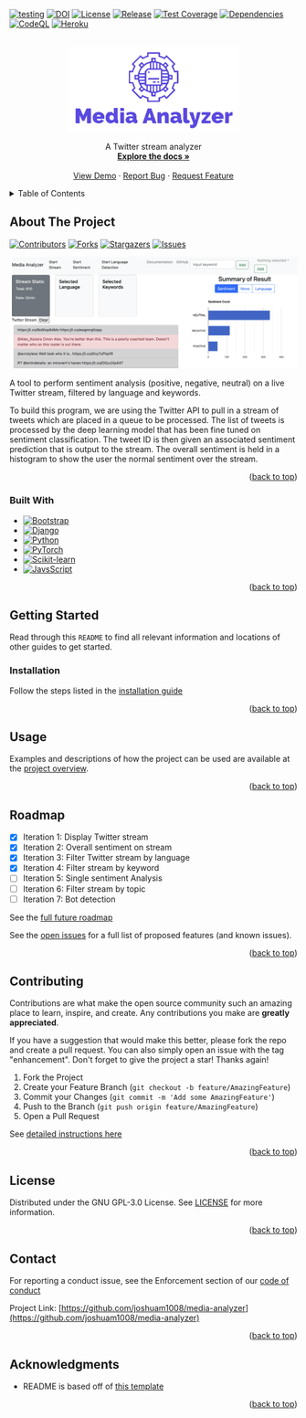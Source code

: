 <a name="readme-top"></a>

<!-- PROJECT BADGES -->
[![testing](https://github.com/joshuam1008/media-analyzer/actions/workflows/django.yml/badge.svg)](https://github.com/joshuam1008/media-analyzer/actions/workflows/django.yml) 
[![DOI](https://zenodo.org/badge/DOI/10.5281/zenodo.7178746.svg)](https://doi.org/10.5281/zenodo.7178746)
[![License](https://img.shields.io/github/license/joshuam1008/media-analyzer)](https://github.com/joshuam1008/media-analyzer/blob/main/LICENSE)
[![Release](https://img.shields.io/github/v/release/joshuam1008/media-analyzer?include_prereleases)](https://github.com/joshuam1008/media-analyzer/releases/tag/v0.0.1)
[![Test Coverage](https://byob.yarr.is/joshuam1008/media-analyzer/coverage_report)](https://github.com/joshuam1008/media-analyzer/actions/workflows/django.yml)
[![Dependencies](https://img.shields.io/librariesio/github/joshuam1008/media-analyzer)](https://libraries.io/github/joshuam1008/media-analyzer)
[![CodeQL](https://github.com/joshuam1008/media-analyzer/workflows/CodeQL/badge.svg)](https://github.com/joshuam1008/media-analyzer/actions/workflows/codeql.yml)
[![Heroku](https://heroku-badge.herokuapp.com/?app=sheltered-citadel-93242)](https://sheltered-citadel-93242.herokuapp.com/#)



<!-- PROJECT LOGO -->
<br />
<div align="center">
<a href="https://joshuam1008.github.io/media-analyzer/"><img src="images/logo.png" alt="Logo" height="150"></a>

  <p align="center">
    A Twitter stream analyzer
    <br />
    <a href="https://joshuam1008.github.io/media-analyzer/#project-documentation"><strong>Explore the docs »</strong></a>
    <br />
    <br />
    <a href="https://joshuam1008.github.io/media-analyzer/#short-video">View Demo</a>
    ·
    <a href="https://github.com/joshuam1008/media-analyzer/issues/new/choose">Report Bug</a>
    ·
    <a href="https://github.com/joshuam1008/media-analyzer/issues/new/choose">Request Feature</a>
  </p>
</div>



<!-- TABLE OF CONTENTS -->
<details>
  <summary>Table of Contents</summary>
  <ol>
    <li>
      <a href="#about-the-project">About The Project</a>
      <ul>
        <li><a href="#built-with">Built With</a></li>
      </ul>
    </li>
    <li>
      <a href="#getting-started">Getting Started</a>
      <ul>
        <li><a href="#installation">Installation</a></li>
      </ul>
    </li>
    <li><a href="#usage">Usage</a></li>
    <li><a href="#roadmap">Roadmap</a></li>
    <li><a href="#contributing">Contributing</a></li>
    <li><a href="#license">License</a></li>
    <li><a href="#contact">Contact</a></li>
    <li><a href="#acknowledgments">Acknowledgments</a></li>
  </ol>
</details>



<!-- ABOUT THE PROJECT -->
## About The Project

[![Contributors][contributors-shield]][contributors-url]
[![Forks][forks-shield]][forks-url]
[![Stargazers][stars-shield]][stars-url]
[![Issues][issues-shield]][issues-url]

![Product Name Screen Shot][product-screenshot]

A tool to perform sentiment analysis (positive, negative, neutral) on a live Twitter stream, filtered by language and keywords.

To build this program, we are using the Twitter API to pull in a stream of tweets which are placed in a queue to be processed. The list of tweets is processed by the deep learning model that has been fine tuned on sentiment classification. The tweet ID is then given an associated sentiment prediction that is output to the stream. The overall sentiment is held in a histogram to show the user the normal sentiment over the stream.

<p align="right">(<a href="#readme-top">back to top</a>)</p>



### Built With

* [![Bootstrap][Bootstrap.com]][Bootstrap-url]
* [![Django][Django.com]][Django-url]
* [![Python][Python.com]][Python-url]
* [![PyTorch][PyTorch.com]][PyTorch-url]
* [![Scikit-learn][Scikitlearn.com]][Scikitlearn-url]
* [![JavsScript][JavaScript.com]][JavaScript-url]

<p align="right">(<a href="#readme-top">back to top</a>)</p>



<!-- GETTING STARTED -->
## Getting Started

Read through this `README` to find all relevant information and locations of other guides to get started.


### Installation

Follow the steps listed in the [installation guide](INSTALL.md)

<p align="right">(<a href="#readme-top">back to top</a>)</p>



<!-- USAGE EXAMPLES -->
## Usage

Examples and descriptions of how the project can be used are available at the [project overview](https://joshuam1008.github.io/media-analyzer/).

<p align="right">(<a href="#readme-top">back to top</a>)</p>



<!-- ROADMAP -->
## Roadmap

- [x] Iteration 1: Display Twitter stream
- [x] Iteration 2: Overall sentiment on stream
- [x] Iteration 3: Filter Twitter stream by language
- [x] Iteration 4: Filter stream by keyword
- [ ] Iteration 5: Single sentiment Analysis
- [ ] Iteration 6: Filter stream by topic
- [ ] Iteration 7: Bot detection

See the [full future roadmap](https://github.com/users/joshuam1008/projects/3)

See the [open issues](https://github.com/joshuam1008/media-analyzer/issues) for a full list of proposed features (and known issues).

<p align="right">(<a href="#readme-top">back to top</a>)</p>



<!-- CONTRIBUTING -->
## Contributing

Contributions are what make the open source community such an amazing place to learn, inspire, and create. Any contributions you make are **greatly appreciated**.

If you have a suggestion that would make this better, please fork the repo and create a pull request. You can also simply open an issue with the tag "enhancement".
Don't forget to give the project a star! Thanks again!

1. Fork the Project
2. Create your Feature Branch (`git checkout -b feature/AmazingFeature`)
3. Commit your Changes (`git commit -m 'Add some AmazingFeature'`)
4. Push to the Branch (`git push origin feature/AmazingFeature`)
5. Open a Pull Request

See [detailed instructions here](CONTRIBUTING.md)

<p align="right">(<a href="#readme-top">back to top</a>)</p>



<!-- LICENSE -->
## License

Distributed under the GNU GPL-3.0 License. See [LICENSE](LICENSE) for more information.

<p align="right">(<a href="#readme-top">back to top</a>)</p>



<!-- CONTACT -->
## Contact

For reporting a conduct issue, see the Enforcement section of our [code of conduct](CODE_OF_CONDUCT.md)

Project Link: [https://github.com/joshuam1008/media-analyzer](https://github.com/joshuam1008/media-analyzer)

<p align="right">(<a href="#readme-top">back to top</a>)</p>



<!-- ACKNOWLEDGMENTS -->
## Acknowledgments

* README is based off of [this template](https://github.com/othneildrew/Best-README-Template)

<p align="right">(<a href="#readme-top">back to top</a>)</p>



<!-- MARKDOWN LINKS & IMAGES -->
<!-- https://www.markdownguide.org/basic-syntax/#reference-style-links -->
[contributors-shield]: https://img.shields.io/github/contributors/joshuam1008/media-analyzer.svg?style=for-the-badge
[contributors-url]: https://github.com/joshuam1008/media-analyzer/graphs/contributors
[forks-shield]: https://img.shields.io/github/forks/joshuam1008/media-analyzer.svg?style=for-the-badge
[forks-url]: https://github.com/joshuam1008/media-analyzer/network/members
[stars-shield]: https://img.shields.io/github/stars/joshuam1008/media-analyzer.svg?style=for-the-badge
[stars-url]: https://github.com/joshuam1008/media-analyzer/stargazers
[issues-shield]: https://img.shields.io/github/issues/joshuam1008/media-analyzer.svg?style=for-the-badge
[issues-url]: https://github.com/joshuam1008/media-analyzer/issues

[product-screenshot]: images/project-view.png

[Bootstrap.com]: https://img.shields.io/badge/Bootstrap-563D7C?style=for-the-badge&logo=bootstrap&logoColor=white
[Bootstrap-url]: https://getbootstrap.com
[Django.com]: https://img.shields.io/badge/Django-092E20?style=for-the-badge&logo=django&logoColor=white
[Django-url]: https://www.djangoproject.com/
[Python.com]: https://img.shields.io/badge/Python-3776AB?style=for-the-badge&logo=python&logoColor=white
[Python-url]: https://www.python.org/
[PyTorch.com]: https://img.shields.io/badge/PyTorch-EE4C2C?style=for-the-badge&logo=pytest&logoColor=white
[PyTorch-url]: https://pytorch.org/
[Scikitlearn.com]: https://img.shields.io/badge/scikit-learn-F7931E?style=for-the-badge&logo=scikit-learn&logoColor=white
[Scikitlearn-url]: https://scikit-learn.org/stable/
[JavaScript.com]: https://img.shields.io/badge/JavaScript-F7DF1E?style=for-the-badge&logo=javascript&logoColor=black
[JavaScript-url]: https://www.javascript.com/


<!--
# Pending Development Plan
| Iteration 1                 | Iteration 2                       | Iteration 3               | Iteration 4              | Iteration 5            | Iteration 6   |
| --------------------------- | --------------------------------- | ------------------------- | ------------------------ | ---------------------- | ------------- |
| Display Twitter stream      | Filter Twitter stream by language | Single sentiment Analysis | Filter stream by keyword | Filter stream by topic | Bot detection |
| Overall sentiment on stream |                                   |                           |                          |                        |               |
|                             |                                   |                           |                          |                        |               |

deployment 
https://sheltered-citadel-93242.herokuapp.com/twitter/
currently using server side rendering, thus need to refresh page to get new stream

api 
post "/twitter/fetch_result"
1.fetch_result type post
expected json in backend

{"id":[id1,id2,id3],"category":['stream','sentiment','lang en']}

id represent result of twitter you requested on.
category is the type of result you requested.
stream: if you request stream, the data in stream cache will be fetched along with other results you requested in category

expected response for front end

{"stream":[id:{'sentiment':0,'lang':'en'}....],"inds": ["id1":{'sentiment':0,'lang':'en'}, "id2":{'sentiment':None,'lang':None}....]}

I seperate stream with requested tweet so the stream can be appended to frontend easier.
None means the backend will give it to you in the future.
so in the next round you can call again to get the result.

{"id":[id],"category":['stream','sentiment','lang en']}
-->
